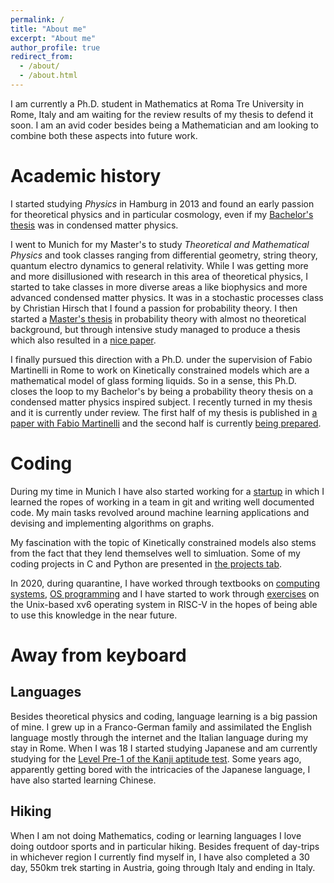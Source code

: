 ```yaml
---
permalink: /
title: "About me"
excerpt: "About me"
author_profile: true
redirect_from: 
  - /about/
  - /about.html
---
```


I am currently a Ph.D. student in Mathematics at Roma Tre University in Rome, Italy and am
waiting for the review results of my thesis to defend it soon. I am an avid
coder besides being a Mathematician and am looking to combine both these
aspects into future work.

Academic history
=====
I started studying _Physics_ in Hamburg in 2013 and found an early passion for
theoretical physics and in particular cosmology, even if my [Bachelor's
thesis](/theses/bachelor-thesis) was in condensed matter physics.

I went to Munich for my
Master's to study _Theoretical and Mathematical Physics_ and took classes
ranging from differential geometry, string theory, quantum electro dynamics to general
relativity. While I was getting more and more disillusioned with research in
this area of theoretical physics, I started to take classes in more diverse
areas a like biophysics and more advanced condensed matter physics. It was in a
stochastic processes class by Christian Hirsch that I found a passion for
probability theory. I then started a [Master's thesis](/theses/master-thesis)
in probability theory with almost no theoretical background, but through
intensive study managed to produce a thesis which also resulted
in a [nice
paper](/publication/2021-weakly-reinforced-polya-urns-on-countable-networks).

I finally pursued this direction with a Ph.D. under the supervision of Fabio
Martinelli in Rome to work on Kinetically constrained models which are a
mathematical model of glass forming liquids. So in a sense, this Ph.D. closes
the loop to my Bachelor's by being a probability theory thesis on a condensed
matter physics inspired subject. I recently turned in my thesis and it is
currently under review. The first half of my thesis is published in [a paper
with Fabio
Martinelli](/publication/2022-on-a-front-evolution-problem-for-the-multidimensional-east-model)
and the second half is currently [being prepared](/publication/2022-multicolour-east-model).

Coding
=====
During my time in Munich I have also started working for a
[startup](https://cognostics.de/) in which I
learned the ropes of working in a team in git and writing well documented code.
My main tasks revolved around machine learning applications and devising and
implementing algorithms on graphs.

My fascination with the topic of Kinetically constrained models also stems
from the fact that they lend themselves well to simluation. Some of my coding
projects in C and Python are presented in [the projects tab](/projects).

In 2020, during quarantine, I have worked through textbooks on [computing
systems](https://highered.mheducation.com/sites/0072467509/index.html), [OS
programming](https://pages.cs.wisc.edu/~remzi/OSTEP/) and I have started to
work through [exercises](https://pdos.csail.mit.edu/6.828/2020/labs/) on the
Unix-based xv6 operating system in RISC-V in the hopes of being able to use
this knowledge in the near future.

Away from keyboard
=====

Languages
-----
Besides theoretical physics and coding, language learning is a big passion of
mine. I grew up in a Franco-German family and assimilated the English language
mostly through the internet and the Italian language during my stay in Rome.
When I was 18 I started studying Japanese and am currently studying for the
[Level Pre-1 of the Kanji aptitude
test](https://en.wikipedia.org/wiki/Kanji_Kentei#Level_Pre-1). Some years ago,
apparently getting bored with the intricacies of the Japanese language, I have
also started learning Chinese.

Hiking
-----
When I am not doing Mathematics, coding or learning languages I love doing
outdoor sports and in particular hiking. Besides frequent of day-trips in
whichever region I currently find myself in, I have also completed a 30
day, 550km trek starting in Austria, going through Italy and ending in Italy.

